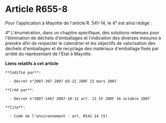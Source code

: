 # Article R655-8

Pour l'application à Mayotte de l'article R. 541-14, le 4° est ainsi rédigé :

4° L'énumération, dans un chapitre spécifique, des solutions retenues pour l'élimination de déchets d'emballages et
l'indication des diverses mesures à prendre afin de respecter le calendrier et les objectifs de valorisation des déchets
d'emballages et de recyclage des matériaux d'emballage fixés par arrêté du représentant de l'Etat à Mayotte.

**Liens relatifs à cet article**

	**Codifié par**:

	  - Décret n°2007-397 2007-03-22 JORF 23 mars 2007

	**Créé par**:

	  - Décret n°2007-1467 2007-10-12 art. 13 IV JORF 16 octobre 2007

	**Cite**:

	  - Code de l'environnement - art. R541-14 (V)
